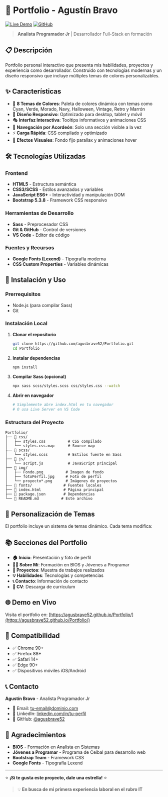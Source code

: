 # 🌟 Portfolio - Agustín Bravo

[![Live Demo](https://img.shields.io/badge/Live-Demo-brightgreen?style=for-the-badge)](https://agusbrave52.github.io/Portfolio/)
[![GitHub](https://img.shields.io/badge/GitHub-Repository-blue?style=for-the-badge&logo=github)](https://github.com/agusbrave52/Portfolio)

> **Analista Programador Jr** | Desarrollador Full-Stack en formación

## 📋 Descripción

Portfolio personal interactivo que presenta mis habilidades, proyectos y experiencia como desarrollador. Construido con tecnologías modernas y un diseño responsivo que incluye múltiples temas de colores personalizables.

## ✨ Características

- 🎨 **8 Temas de Colores**: Paleta de colores dinámica con temas como Cyan, Verde, Morado, Navy, Halloween, Vintage, Retro y Marrón
- 📱 **Diseño Responsivo**: Optimizado para desktop, tablet y móvil
- 🎭 **Interfaz Interactiva**: Tooltips informativos y animaciones CSS
- 🔄 **Navegación por Acordeón**: Solo una sección visible a la vez
- ⚡ **Carga Rápida**: CSS compilado y optimizado
- 🌊 **Efectos Visuales**: Fondo fijo parallax y animaciones hover

## 🛠️ Tecnologías Utilizadas

### Frontend
- **HTML5** - Estructura semántica
- **CSS3/SCSS** - Estilos avanzados y variables
- **JavaScript ES6+** - Interactividad y manipulación DOM
- **Bootstrap 5.3.8** - Framework CSS responsivo

### Herramientas de Desarrollo
- **Sass** - Preprocesador CSS
- **Git & GitHub** - Control de versiones
- **VS Code** - Editor de código

### Fuentes y Recursos
- **Google Fonts (Lexend)** - Tipografía moderna
- **CSS Custom Properties** - Variables dinámicas

## 🚀 Instalación y Uso

### Prerrequisitos
- Node.js (para compilar Sass)
- Git

### Instalación Local

1. **Clonar el repositorio**
   ```bash
   git clone https://github.com/agusbrave52/Portfolio.git
   cd Portfolio
   ```

2. **Instalar dependencias**
   ```bash
   npm install
   ```

3. **Compilar Sass (opcional)**
   ```bash
   npx sass scss/styles.scss css/styles.css --watch
   ```

4. **Abrir en navegador**
   ```bash
   # Simplemente abre index.html en tu navegador
   # O usa Live Server en VS Code
   ```

### Estructura del Proyecto

```
Portfolio/
├── 📁 css/
│   ├── styles.css          # CSS compilado
│   └── styles.css.map      # Source map
├── 📁 scss/
│   └── styles.scss         # Estilos fuente en Sass
├── 📁 js/
│   └── script.js           # JavaScript principal
├── 📁 img/
│   ├── Fondo.png          # Imagen de fondo
│   ├── fotoPerfil.jpg     # Foto de perfil
│   └── proyecto*.png      # Imágenes de proyectos
├── 📁 fonts/              # Fuentes locales
├── 📄 index.html          # Página principal
├── 📄 package.json        # Dependencias
└── 📄 README.md          # Este archivo
```

## 🎨 Personalización de Temas

El portfolio incluye un sistema de temas dinámico. Cada tema modifica:


## 📚 Secciones del Portfolio

- **🏠 Inicio**: Presentación y foto de perfil
- **👨‍💻 Sobre Mí**: Formación en BIOS y Jóvenes a Programar
- **🚀 Proyectos**: Muestra de trabajos realizados
- **💡 Habilidades**: Tecnologías y competencias
- **📞 Contacto**: Información de contacto
- **📄 CV**: Descarga de currículum

## 🌐 Demo en Vivo

Visita el portfolio en: [https://agusbrave52.github.io/Portfolio/](https://agusbrave52.github.io/Portfolio/)

## 📱 Compatibilidad

- ✅ Chrome 90+
- ✅ Firefox 88+
- ✅ Safari 14+
- ✅ Edge 90+
- ✅ Dispositivos móviles iOS/Android

## 📞 Contacto

**Agustín Bravo** - Analista Programador Jr

- 📧 Email: [tu-email@dominio.com](mailto:tu-email@dominio.com)
- 💼 LinkedIn: [linkedin.com/in/tu-perfil]([https://linkedin.com/in/tu-perfil](https://www.linkedin.com/in/agustin-fabian-bravo-bello-a53976222/))
- 🐙 GitHub: [@agusbrave52](https://github.com/agusbrave52)

## 🙏 Agradecimientos

- **BIOS** - Formación en Analista en Sistemas
- **Jóvenes a Programar** - Programa de Ceibal para desarrollo web
- **Bootstrap Team** - Framework CSS
- **Google Fonts** - Tipografía Lexend

---

⭐ **¡Si te gusta este proyecto, dale una estrella!** ⭐

> 💡 **En busca de mi primera experiencia laboral en el rubro IT**
